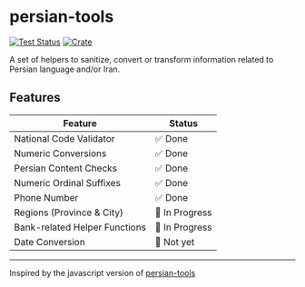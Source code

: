 # persian-tools

[![Test Status](https://github.com/rustland-fa/persian-tools-rs/workflows/test/badge.svg?event=push)](https://github.com/rustland-fa/persian-tools-rs/actions)
[![Crate](https://img.shields.io/crates/v/persian-tools)](https://crates.io/crates/persian-tools)

A set of helpers to sanitize, convert or transform information related to Persian language and/or Iran.

## Features
| Feature                                    | Status         |
| ------------------------------------------ | -------------- |
| National Code Validator                    | ✅ Done        |
| Numeric Conversions                        | ✅ Done        |
| Persian Content Checks                     | ✅ Done        |
| Numeric Ordinal Suffixes                   | ✅ Done        |
| Phone Number                               | ✅ Done        |
| Regions (Province & City)                  | 🚧 In Progress |
| Bank-related Helper Functions              | 🚧 In Progress |
| Date Conversion                            | 🛑 Not yet     |


---
Inspired by the javascript version of [persian-tools](https://github.com/persian-tools/persian-tools)
